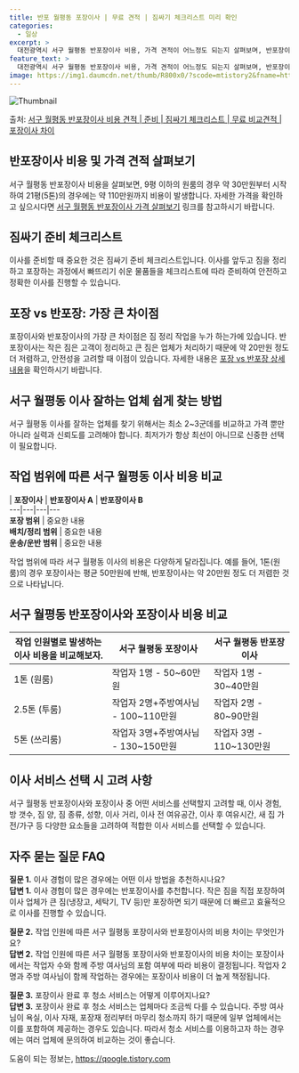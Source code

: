 ```yaml
---
title: 반포 월평동 포장이사 | 무료 견적 | 짐싸기 체크리스트 미리 확인
categories:
  - 일상
excerpt: >
  대전광역시 서구 월평동 반포장이사 비용, 가격 견적이 어느정도 되는지 살펴보며, 반포장이사를 준비함에 있어 짐싸기 준비 체크리스트가 무엇인지 보겠습니다. 마지막으로 포장이사와 차이점을 통해 무료 비교견적으로 어떤 것이 더 합리적인 선택인지 공유 드립니다.서구 월평동 포장이사 견적 샘플 보기 👈 클릭서구 월평동 포장이사 가격 살펴보기 👈 클릭서구 월평동 반포장이사 평균 이사 비용평수서구 월평동 평균 이사 비용원룸 이사9평 이하 (1톤)30만원~투룸/쓰리룸 이사16평 ~ 20평 (2.5톤)80만원~쓰리룸 이사21평 (5톤) ~110만원~우리집 무료 이사견적 받기 👈 클릭포장 vs 반포장: 가장 큰 차이점포장이사와 반포장이사의 가장 큰 차이점은 짐 정리 작업을 누가 하는가입니다.포장이사는 이사 전반을 담..
feature_text: >
  대전광역시 서구 월평동 반포장이사 비용, 가격 견적이 어느정도 되는지 살펴보며, 반포장이사를 준비함에 있어 짐싸기 준비 체크리스트가 무엇인지 보겠습니다. 마지막으로 포장이사와 차이점을 통해 무료 비교견적으로 어떤 것이 더 합리적인 선택인지 공유 드립니다.서구 월평동 포장이사 견적 샘플 보기 👈 클릭서구 월평동 포장이사 가격 살펴보기 👈 클릭서구 월평동 반포장이사 평균 이사 비용평수서구 월평동 평균 이사 비용원룸 이사9평 이하 (1톤)30만원~투룸/쓰리룸 이사16평 ~ 20평 (2.5톤)80만원~쓰리룸 이사21평 (5톤) ~110만원~우리집 무료 이사견적 받기 👈 클릭포장 vs 반포장: 가장 큰 차이점포장이사와 반포장이사의 가장 큰 차이점은 짐 정리 작업을 누가 하는가입니다.포장이사는 이사 전반을 담..
image: https://img1.daumcdn.net/thumb/R800x0/?scode=mtistory2&fname=https%3A%2F%2Fblog.kakaocdn.net%2Fdn%2FcIdr0w%2FbtsHbCEaZmK%2FcSGTtATS49ebMFNKiuKgoK%2Fimg.webp
---
```


![Thumbnail](https://img1.daumcdn.net/thumb/R800x0/?scode=mtistory2&fname=https%3A%2F%2Fblog.kakaocdn.net%2Fdn%2FcIdr0w%2FbtsHbCEaZmK%2FcSGTtATS49ebMFNKiuKgoK%2Fimg.webp)

<p>출처: <a href="https://qoogle.tistory.com/9681" rel="dofollow">서구 월평동 반포장이사 비용 견적 | 준비 | 짐싸기 체크리스트 | 무료 비교견적 | 포장이사 차이</a> </p>

## 반포장이사 비용 및 가격 견적 살펴보기

서구 월평동 반포장이사 비용을 살펴보면, 9평 이하의 원룸의 경우 약 30만원부터 시작하여 21평(5톤)의 경우에는 약 110만원까지 비용이
발생합니다. 자세한 가격을 확인하고 싶으시다면 [서구 월평동 반포장이사 가격 살펴보기](https://qoogle.tistory.com/9681) 링크를
참고하시기 바랍니다.

## 짐싸기 준비 체크리스트

이사를 준비할 때 중요한 것은 짐싸기 준비 체크리스트입니다. 이사를 앞두고 짐을 정리하고 포장하는 과정에서 빠뜨리기 쉬운 물품들을
체크리스트에 따라 준비하여 안전하고 정확한 이사를 진행할 수 있습니다.

## 포장 vs 반포장: 가장 큰 차이점

포장이사와 반포장이사의 가장 큰 차이점은 짐 정리 작업을 누가 하는가에 있습니다. 반포장이사는 작은 짐은 고객이 정리하고 큰 짐은 업체가
처리하기 때문에 약 20만원 정도 더 저렴하고, 안전성을 고려할 때 이점이 있습니다. 자세한 내용은 [포장 vs 반포장 상세 내용](https://qoogle.tistory.com/9681)을 확인하시기 바랍니다.

## 서구 월평동 이사 잘하는 업체 쉽게 찾는 방법

서구 월평동 이사를 잘하는 업체를 찾기 위해서는 최소 2~3군데를 비교하고 가격 뿐만 아니라 실력과 신뢰도를 고려해야 합니다. 최저가가 항상
최선이 아니므로 신중한 선택이 필요합니다.

## 작업 범위에 따른 서구 월평동 이사 비용 비교

| **포장이사** | **반포장이사 A** | **반포장이사 B**  
---|---|---|---  
**포장 범위** | 중요한 내용  
**배치/정리 범위** | 중요한 내용  
**운송/운반 범위** | 중요한 내용  
  
작업 범위에 따라 서구 월평동 이사의 비용은 다양하게 달라집니다. 예를 들어, 1톤(원룸)의 경우 포장이사는 평균 50만원에 반해,
반포장이사는 약 20만원 정도 더 저렴한 것으로 나타납니다.

## 서구 월평동 반포장이사와 포장이사 비용 비교

**작업 인원별로 발생하는 이사 비용을 비교해보자.** | **서구 월평동 포장이사** | **서구 월평동 반포장이사**  
---|---|---  
1톤 (원룸) | 작업자 1명 - 50~60만원 | 작업자 1명 - 30~40만원  
2.5톤 (투룸) | 작업자 2명+주방여사님 - 100~110만원 | 작업자 2명 - 80~90만원  
5톤 (쓰리룸) | 작업자 3명+주방여사님 - 130~150만원 | 작업자 3명 - 110~130만원  
  
## 이사 서비스 선택 시 고려 사항

서구 월평동 반포장이사와 포장이사 중 어떤 서비스를 선택할지 고려할 때, 이사 경험, 방 갯수, 짐 양, 짐 종류, 성향, 이사 거리, 이사
전 여유공간, 이사 후 여유시간, 새 집 가전/가구 등 다양한 요소들을 고려하여 적합한 이사 서비스를 선택할 수 있습니다.

## 자주 묻는 질문 FAQ

**질문 1.** 이사 경험이 많은 경우에는 어떤 이사 방법을 추천하시나요?  
**답변 1.** 이사 경험이 많은 경우에는 반포장이사를 추천합니다. 작은 짐을 직접 포장하여 이사 업체가 큰 짐(냉장고, 세탁기, TV
등)만 포장하면 되기 때문에 더 빠르고 효율적으로 이사를 진행할 수 있습니다.

**질문 2.** 작업 인원에 따른 서구 월평동 포장이사와 반포장이사의 비용 차이는 무엇인가요?  
**답변 2.** 작업 인원에 따른 서구 월평동 포장이사와 반포장이사의 비용 차이는 포장이사에서는 작업자 수와 함께 주방 여사님의 포함
여부에 따라 비용이 결정됩니다. 작업자 2명과 주방 여사님이 함께 작업하는 경우에는 포장이사 비용이 더 높게 책정됩니다.

**질문 3.** 포장이사 완료 후 청소 서비스는 어떻게 이루어지나요?  
**답변 3.** 포장이사 완료 후 청소 서비스는 업체마다 조금씩 다를 수 있습니다. 주방 여사님이 욕실, 이사 자재, 포장재 정리부터
마무리 청소까지 하기 때문에 일부 업체에서는 이를 포함하여 제공하는 경우도 있습니다. 따라서 청소 서비스를 이용하고자 하는 경우에는 여러
업체에 문의하여 비교하는 것이 좋습니다.

 

도움이 되는 정보는, <a href="https://qoogle.tistory.com" rel="dofollow">https://qoogle.tistory.com</a>


